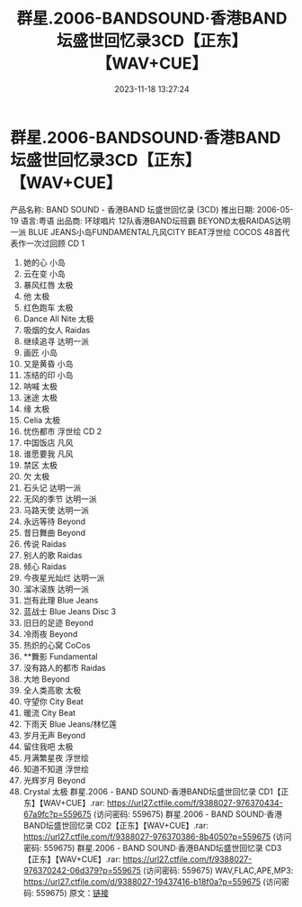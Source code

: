 ﻿---
title: 群星.2006-BANDSOUND·香港BAND坛盛世回忆录3CD【正东】【WAV+CUE】
date: 2023-11-18 13:27:24
categories: WAV车载音乐、镜像
tags: 华语中文
---
# 群星.2006-BANDSOUND·香港BAND坛盛世回忆录3CD【正东】【WAV+CUE】

产品名称:
BAND SOUND - 香港BAND 坛盛世回忆录 (3CD)
推出日期:
2006-05-19
语言:粤语
出品商:
环球唱片
12队香港BAND坛班霸
BEYOND太极RAIDAS达明一派
BLUE JEANS小岛FUNDAMENTAL凡风CITY BEAT浮世绘 COCOS
48首代表作一次过回顾
CD 1
01. 她的心 小岛
02. 云在变 小岛
03. 暴风红唇 太极
04. 他 太极
05. 红色跑车 太极
06. Dance All Nite 太极
07. 吸烟的女人 Raidas
08. 继续追寻 达明一派
09. 画匠 小岛
10. 又是黄昏 小岛
11. 冻结的印 小岛
12. 呐喊 太极
13. 迷途 太极
14. 缘 太极
15. Celia 太极
16. 忧伤都市 浮世绘
CD 2
01. 中国饭店 凡风
02. 谁愿要我 凡风
03. 禁区 太极
04. 欠 太极
05. 石头记 达明一派
06. 无风的季节 达明一派
07. 马路天使 达明一派
08. 永远等待 Beyond
09. 昔日舞曲 Beyond
10. 传说 Raidas
11. 别人的歌 Raidas
12. 倾心 Raidas
13. 今夜星光灿烂 达明一派
14. 溜冰滚族 达明一派
15. 岂有此理 Blue Jeans
16. 蓝战士 Blue Jeans
Disc 3
01. 旧日的足迹 Beyond
02. 冷雨夜 Beyond
03. 热炽的心窝 CoCos
04. **舞影 Fundamental
05. 没有路人的都市 Raidas
06. 大地 Beyond
07. 全人类高歌 太极
08. 守望你 City Beat
09. 暖流 City Beat
10. 下雨天 Blue Jeans/林忆莲
11. 岁月无声 Beyond
12. 留住我吧 太极
13. 月满繁星夜 浮世绘
14. 知道不知道 浮世绘
15. 光辉岁月 Beyond
16. Crystal 太极
群星.2006 - BAND SOUND·香港BAND坛盛世回忆录 CD1【正东】【WAV+CUE】.rar: https://url27.ctfile.com/f/9388027-976370434-67a9fc?p=559675
(访问密码: 559675)
群星.2006 - BAND SOUND·香港BAND坛盛世回忆录 CD2【正东】【WAV+CUE】.rar: https://url27.ctfile.com/f/9388027-976370386-8b4050?p=559675
(访问密码: 559675)
群星.2006 - BAND SOUND·香港BAND坛盛世回忆录 CD3【正东】【WAV+CUE】.rar: https://url27.ctfile.com/f/9388027-976370242-06d379?p=559675
(访问密码: 559675)
WAV,FLAC,APE,MP3: https://url27.ctfile.com/d/9388027-19437416-b18f0a?p=559675
(访问密码: 559675)
原文：[链接](https://blog.sina.com.cn/s/blog_1647c7e76010313s0.html)